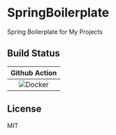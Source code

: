 # SpringBoilerplate

Spring Boilerplate for My Projects

## Build Status

| Github Action |
|:-------------:|
| ![Docker](https://github.com/bervProject/SpringBoilerplate/workflows/Docker/badge.svg) |

## License

MIT